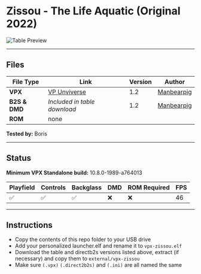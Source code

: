 # Zissou - The Life Aquatic (Original 2022)

![Table Preview](https://vpuniverse.com/screenshots/monthly_2022_07/Zissou_Desktop.png.1d3e7e69b1dd342d8e7c1c0090b58734.png)

---

## Files
| File Type | Link | Version | Author | 
|-----------|--------|----------|--------------|
| **VPX** | [VP Unviverse](https://vpuniverse.com/files/file/10727-zissou-the-life-aquatic/) | 1.2 | [Manbearpig](https://vpuniverse.com/profile/32743-manbearpig/)  |
| **B2S & DMD** | *Included in table download* | 1.2 | [Manbearpig](https://vpuniverse.com/profile/32743-manbearpig/) |
| **ROM** | none |  |  |

**Tested by:** Boris

---

## Status 

**Minimum VPX Standalone build:** 10.8.0-1989-a764013

| Playfield | Controls | Backglass | DMD | ROM Required | FPS | 
|-----------|----------|-----------|-----|--------------|-----|
| :white_check_mark: | :white_check_mark: | :white_check_mark: | :x: | :x: | 46 |

---

## Instructions

- Copy the contents of this repo folder to your USB drive
- Add your personalized launcher.elf and rename it to `vpx-zissou.elf`
- Download the table and directb2s versions listed above, extract (if necessary) and copy them to `external/vpx-zissou`
- Make sure `(.vpx)` `(.direct2b2s)` and `(.ini)` are all named the same

